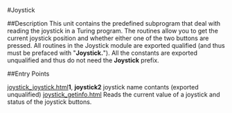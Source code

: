 
#Joystick

##Description
This unit contains the predefined subprogram that deal with reading the joystick in a Turing program. The routines allow you to get the current joystick position and whether either one of the two buttons are pressed. 
All routines in the Joystick module are exported qualified (and thus must be prefaced with "**Joystick.**"). All the constants are exported unqualified and thus do not need the **Joystick** prefix.



##Entry Points

[joystick_joystick.html](**joystick**)**1**, **joystick2** joystick name contants (exported unqualified)
[joystick_getinfo.html](**GetInfo**) Reads the current value of a joystick and status of the joystick buttons.



